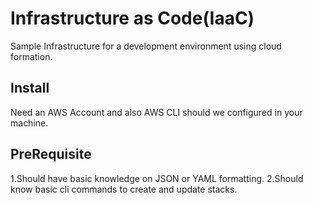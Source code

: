 # Infrastructure as Code(IaaC)

Sample Infrastructure for a development environment using cloud formation.

## Install
Need an AWS Account and also AWS CLI should we configured in your machine.

## PreRequisite
1.Should have basic knowledge on JSON or YAML formatting.
2.Should know basic cli commands to create and update stacks.
